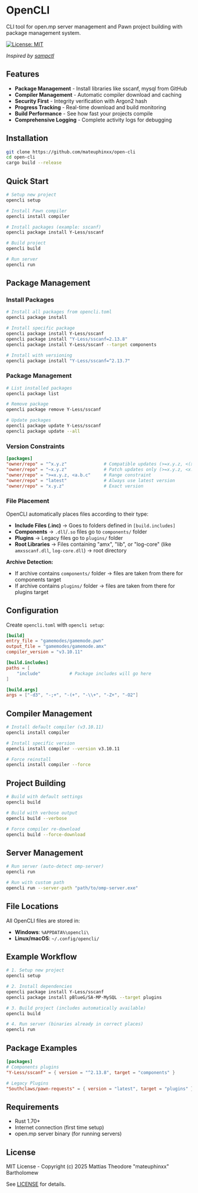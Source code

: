 # OpenCLI
CLI tool for open.mp server management and Pawn project building with package management system.

[![License: MIT](https://img.shields.io/badge/License-MIT-yellow.svg)](https://opensource.org/licenses/MIT)

*Inspired by [sampctl](https://github.com/Southclaws/sampctl)*

## Features

- **Package Management** - Install libraries like sscanf, mysql from GitHub
- **Compiler Management** - Automatic compiler download and caching
- **Security First** - Integrity verification with Argon2 hash  
- **Progress Tracking** - Real-time download and build monitoring
- **Build Performance** - See how fast your projects compile
- **Comprehensive Logging** - Complete activity logs for debugging

## Installation

```bash
git clone https://github.com/mateuphinxx/open-cli
cd open-cli
cargo build --release
```

## Quick Start

```bash
# Setup new project
opencli setup

# Install Pawn compiler
opencli install compiler

# Install packages (example: sscanf)
opencli package install Y-Less/sscanf

# Build project
opencli build

# Run server
opencli run
```

## Package Management

### Install Packages
```bash
# Install all packages from opencli.toml
opencli package install

# Install specific package
opencli package install Y-Less/sscanf
opencli package install "Y-Less/sscanf=2.13.8"
opencli package install Y-Less/sscanf --target components

# Install with versioning
opencli package install "Y-Less/sscanf=^2.13.7"
```

### Package Management
```bash
# List installed packages
opencli package list

# Remove package
opencli package remove Y-Less/sscanf

# Update packages
opencli package update Y-Less/sscanf
opencli package update --all
```

### Version Constraints
```toml
[packages]
"owner/repo" = "^x.y.z"              # Compatible updates (>=x.y.z, <(x+1).0.0)
"owner/repo" = "~x.y.z"              # Patch updates only (>=x.y.z, <x.(y+1).0)
"owner/repo" = ">=x.y.z, <a.b.c"     # Range constraint
"owner/repo" = "latest"              # Always use latest version
"owner/repo" = "x.y.z"               # Exact version
```

### File Placement

OpenCLI automatically places files according to their type:

- **Include Files (.inc)** → Goes to folders defined in `[build.includes]`
- **Components** → `.dll`/`.so` files go to `components/` folder
- **Plugins** → Legacy files go to `plugins/` folder
- **Root Libraries** → Files containing "amx", "lib", or "log-core" (like `amxsscanf.dll`, `log-core.dll`) → root directory

**Archive Detection:**
- If archive contains `components/` folder → files are taken from there for components target
- If archive contains `plugins/` folder → files are taken from there for plugins target

## Configuration

Create `opencli.toml` with `opencli setup`:

```toml
[build]
entry_file = "gamemodes/gamemode.pwn"
output_file = "gamemodes/gamemode.amx"
compiler_version = "v3.10.11"

[build.includes]
paths = [
    "include"           # Package includes will go here
]

[build.args]
args = ["-d3", "-;+", "-(+", "-\\+", "-Z+", "-O2"]
```

## Compiler Management

```bash
# Install default compiler (v3.10.11)
opencli install compiler

# Install specific version
opencli install compiler --version v3.10.11

# Force reinstall
opencli install compiler --force
```

## Project Building

```bash
# Build with default settings
opencli build

# Build with verbose output
opencli build --verbose

# Force compiler re-download
opencli build --force-download
```

## Server Management

```bash
# Run server (auto-detect omp-server)
opencli run

# Run with custom path
opencli run --server-path "path/to/omp-server.exe"
```

## File Locations

All OpenCLI files are stored in:

- **Windows**: `%APPDATA%\opencli\`
- **Linux/macOS**: `~/.config/opencli/`

## Example Workflow

```bash
# 1. Setup new project
opencli setup

# 2. Install dependencies
opencli package install Y-Less/sscanf
opencli package install pBlueG/SA-MP-MySQL --target plugins

# 3. Build project (includes automatically available)
opencli build

# 4. Run server (binaries already in correct places)
opencli run
```

## Package Examples

```toml
[packages]
# Components plugins
"Y-Less/sscanf" = { version = "^2.13.8", target = "components" }

# Legacy Plugins
"Southclaws/pawn-requests" = { version = "latest", target = "plugins" }
```

## Requirements

- Rust 1.70+
- Internet connection (first time setup)
- open.mp server binary (for running servers)

## License

MIT License - Copyright (c) 2025 Mattias Theodore "mateuphinxx" Bartholomew

See [LICENSE](LICENSE) for details.